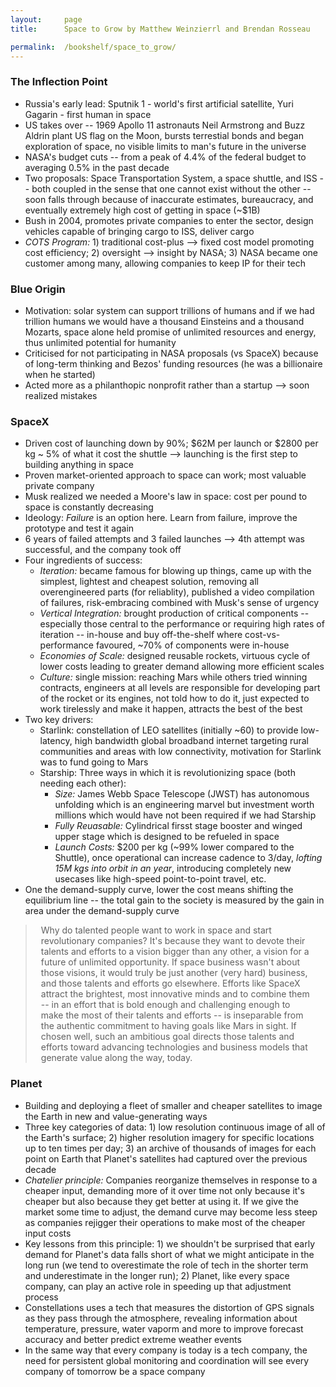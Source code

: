 ```yaml
---
layout:     page
title:      Space to Grow by Matthew Weinzierrl and Brendan Rosseau

permalink:  /bookshelf/space_to_grow/
---
```


<style type="text/css">
    strong {
        color: #3498db;
        font-weight: 400;
    }
    blockquote {
        padding: 0px 23px;
    }
</style>

### The Inflection Point

- Russia's early lead: Sputnik 1 - world's first artificial satellite, Yuri Gagarin - first human in space
- US takes over -- 1969 Apollo 11 astronauts Neil Armstrong and Buzz Aldrin plant US flag on the Moon, bursts terrestial bonds and began exploration of space, no visible limits to man's future in the universe
- NASA's budget cuts -- from a peak of 4.4% of the federal budget to averaging 0.5% in the past decade
- Two proposals: Space Transportation System, a space shuttle, and ISS -- both coupled in the sense that one cannot exist without the other -- soon falls through because of inaccurate estimates, bureaucracy, and eventually extremely high cost of getting in space (~$1B)
- Bush in 2004, promotes private companies to enter the sector, design vehicles capable of bringing cargo to ISS, deliver cargo
- <i>COTS Program:</i> 1) traditional cost-plus --> fixed cost model promoting cost efficiency; 2) oversight --> insight by NASA; 3) NASA became one customer among many, allowing companies to keep IP for their tech

### Blue Origin

- Motivation: solar system can support trillions of humans and if we had trillion humans we would have a thousand Einsteins and a thousand Mozarts, space alone held promise of unlimited resources and energy, thus unlimited potential for humanity
- Criticised for not participating in NASA proposals (vs SpaceX) because of long-term thinking and Bezos' funding resources (he was a billionaire when he started)
- Acted more as a philanthopic nonprofit rather than a startup --> soon realized mistakes 

### SpaceX

- Driven cost of launching down by 90%; $62M per launch or $2800 per kg ~ 5% of what it cost the shuttle --> launching is the first step to building anything in space
- Proven market-oriented approach to space can work; most valuable private company
- Musk realized we needed a Moore's law in space: cost per pound to space is constantly decreasing
- Ideology: <i>Failure</i> is an option here. Learn from failure, improve the prototype and test it again
- 6 years of failed attempts and 3 failed launches --> 4th attempt was successful, and the company took off
- Four ingredients of success:
    - <i>Iteration:</i> became famous for blowing up things, came up with the simplest, lightest and cheapest solution, removing all overengineered parts (for reliablity), published a video compilation of failures, risk-embracing combined with Musk's sense of urgency
    - <i>Vertical Integration:</i> brought production of critical components -- especially those central to the performance or requiring high rates of iteration -- in-house and buy off-the-shelf where cost-vs-performance favoured, ~70% of components were in-house
    - <i>Economies of Scale:</i> designed reusable rockets, virtuous cycle of lower costs leading to greater demand allowing more efficient scales
    - <i>Culture:</i> single mission: reaching Mars while others tried winning contracts, engineers at all levels are responsible for developing part of the rocket or its engines, not told how to do it, just expected to work tirelessly and make it happen, attracts the best of the best
- Two key drivers:
    - Starlink: constellation of LEO satellites (initially ~60) to provide low-latency, high bandwidth global broadband internet targeting rural communities and areas with low connectivity, motivation for Starlink was to fund going to Mars
    - Starship: Three ways in which it is revolutionizing space (both needing each other):
        - <i>Size:</i> James Webb Space Telescope (JWST) has autonomous unfolding which is an engineering marvel but investment worth millions which would have not been required if we had Starship
        - <i>Fully Reuasable:</i> Cylindrical firsst stage booster and winged upper stage which is designed to be refueled in space
        - <i>Launch Costs:</i> $200 per kg (~99% lower compared to the Shuttle), once operational can increase cadence to 3/day, <i>lofting 15M kgs into orbit in an year</i>, introducing completely new usecases like high-speed point-to-point travel, etc.
- One the demand-supply curve, lower the cost means shifting the equilibrium line -- the total gain to the society is measured by the gain in area under the demand-supply curve
> Why do talented people want to work in space and start revolutionary companies?
> It's because they want to devote their talents and efforts to a vision bigger than any other, a vision for a future of unlimited opportunity. If space business wasn't about those visions, it would truly be just another (very hard) business, and those talents and efforts go elsewhere. Efforts like SpaceX attract the brightest, most innovative minds and to combine them -- in an effort that is bold enough and challenging enough to make the most of their talents and efforts -- is inseparable from the authentic commitment to having goals like Mars in sight. If chosen well, such an ambitious goal directs those talents and efforts toward advancing technologies and business models that generate value along the way, today.

### Planet

- Building and deploying a fleet of smaller and cheaper satellites to image the Earth in new and value-generating ways
- Three key categories of data: 1) low resolution continuous image of all of the Earth's surface; 2) higher resolution imagery for specific locations up to ten times per day; 3) an archive of thousands of images for each point on Earth that Planet's satellites had captured over the previous decade
- <i>Chatelier principle:</i> Companies reorganize themselves in response to a cheaper input, demanding more of it over time not only because it's cheaper but also because they get better at using it. If we give the market some time to adjust, the demand curve may become less steep as companies rejigger their operations to make most of the cheaper input costs
- Key lessons from this principle: 1) we shouldn't be surprised that early demand for Planet's data falls short of what we might anticipate in the long run (we tend to overestimate the role of tech in the shorter term and underestimate in the longer run); 2) Planet, like every space company, can play an active role in speeding up that adjustment process
- Constellations uses a tech that measures the distortion of GPS signals as they pass through the atmosphere, revealing information about temperature, pressure, water vaporm and more to improve forecast accuracy and better predict extreme weather events
- In the same way that every company is today is a tech company, the need for persistent global monitoring and coordination will see every company of tomorrow be a space company 

 
<br>
